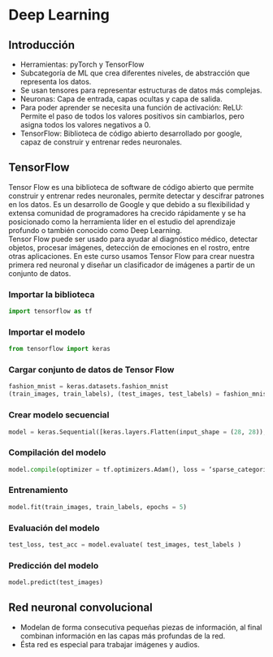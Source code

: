 # Deep Learning

## Introducción

* Herramientas: pyTorch y TensorFlow
* Subcategoría de ML que crea diferentes niveles, de abstracción que representa los datos.
* Se usan tensores para representar estructuras de datos más complejas.
* Neuronas: Capa de entrada, capas ocultas y capa de salida.
* Para poder aprender se necesita una función de activación: ReLU: Permite el paso de todos los valores positivos sin cambiarlos, pero asigna todos los valores negativos a 0.
* TensorFlow: Biblioteca de código abierto desarrollado por google, capaz de construir y entrenar redes neuronales.

## TensorFlow

Tensor Flow es una biblioteca de software de código abierto que permite construir y entrenar redes neuronales, permite detectar y descifrar patrones en los datos. Es un desarrollo de Google y que debido a su flexibilidad y extensa comunidad de programadores ha crecido rápidamente y se ha posicionado como la herramienta líder en el estudio del aprendizaje profundo o también conocido como Deep Learning.  
Tensor Flow puede ser usado para ayudar al diagnóstico médico, detectar objetos, procesar imágenes, detección de emociones en el rostro, entre otras aplicaciones. En este curso usamos Tensor Flow para crear nuestra primera red neuronal y diseñar un clasificador de imágenes a partir de un conjunto de datos.

### Importar la biblioteca

```python
import tensorflow as tf
```

### Importar el modelo

```python
from tensorflow import keras
```

### Cargar conjunto de datos de Tensor Flow

```python
fashion_mnist = keras.datasets.fashion_mnist
(train_images, train_labels), (test_images, test_labels) = fashion_mnist.load_data()
```

### Crear modelo secuencial

```python
model = keras.Sequential([keras.layers.Flatten(input_shape = (28, 28)), keras.layers.Dense(128, activation = tf.nn.relu), keras.layers.Dense(10, activation = tf.nn.softmax)])
```

### Compilación del modelo

```python
model.compile(optimizer = tf.optimizers.Adam(), loss = ‘sparse_categorical_crossentropy’, metrics = [‘accuracy’])
```

### Entrenamiento

```python
model.fit(train_images, train_labels, epochs = 5)
```

### Evaluación del modelo

```python
test_loss, test_acc = model.evaluate( test_images, test_labels )
```

### Predicción del modelo

```python
model.predict(test_images)
```

## Red neuronal convolucional

* Modelan de forma consecutiva pequeñas piezas de información, al final combinan información en las capas más profundas de la red.
* Ésta red es especial para trabajar imágenes y audios.
